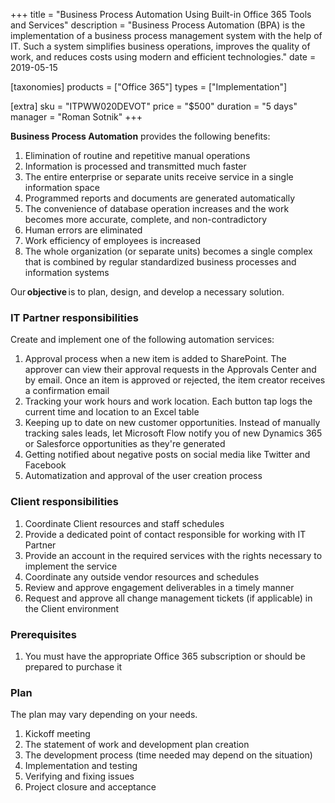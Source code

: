 +++
title = "Business Process Automation Using Built-in Office 365 Tools and Services"
description = "Business Process Automation (BPA) is the implementation of a business process management system with the help of IT. Such a system simplifies business operations, improves the quality of work, and reduces costs using modern and efficient technologies."
date = 2019-05-15

[taxonomies]
products = ["Office 365"]
types = ["Implementation"]

[extra]
sku = "ITPWW020DEVOT"
price = "$500"
duration = "5 days"
manager = "Roman Sotnik"
+++

**Business Process Automation** provides the following benefits:

1.  Elimination of routine and repetitive manual operations
2.  Information is processed and transmitted much faster
3.  The entire enterprise or separate units receive service in a single
    information space
4.  Programmed reports and documents are generated automatically
5.  The convenience of database operation increases and the work becomes
    more accurate, complete, and non-contradictory
6.  Human errors are eliminated
7.  Work efficiency of employees is increased
8.  The whole organization (or separate units) becomes a single complex
    that is combined by regular standardized business processes and
    information systems

Our **objective** is to plan, design, and develop a necessary solution.

### IT Partner responsibilities

Create and implement one of the following automation services:

1.  Approval process when a new item is added to SharePoint. The
    approver can view their approval requests in the Approvals Center and
    by email. Once an item is approved or rejected, the item creator
    receives a confirmation email
2.  Tracking your work hours and work location. Each button tap logs the
    current time and location to an Excel table
3.  Keeping up to date on new customer opportunities. Instead of
    manually tracking sales leads, let Microsoft Flow notify you of new
    Dynamics 365 or Salesforce opportunities as they're generated
4.  Getting notified about negative posts on social media like Twitter
    and Facebook
5.  Automatization and approval of the user creation process

### Client responsibilities

1.  Coordinate Client resources and staff schedules
2.  Provide a dedicated point of contact responsible for working with IT
    Partner
3.  Provide an account in the required services with the rights
    necessary to implement the service
4.  Coordinate any outside vendor resources and schedules
5.  Review and approve engagement deliverables in a timely manner
6.  Request and approve all change management tickets (if applicable) in
    the Client environment

### Prerequisites

1.  You must have the appropriate Office 365 subscription or should be
    prepared to purchase it

### Plan

The plan may vary depending on your needs.

1.  Kickoff meeting
2.  The statement of work and development plan creation
3.  The development process (time needed may depend on the situation)
4.  Implementation and testing
5.  Verifying and fixing issues
6.  Project closure and acceptance
